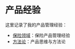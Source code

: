 # 产品经验

这里记录了我的产品管理经验：

- [保险领域](insurance/index.md)：保险产品管理经验
- [方法论](methodology/index.md)：产品思维与方法论
